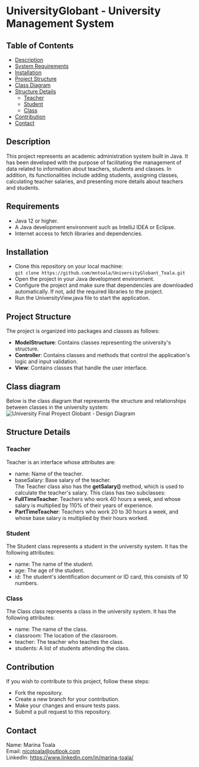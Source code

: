 # UniversityGlobant - University Management System

## Table of Contents
- [Description](#description)
- [System Requirements](#system-requirements)
- [Installation](#installation)
- [Project Structure](#project-structure)
- [Class Diagram](#class-diagram)
- [Structure Details](#structure-details)
  - [Teacher](#teacher)
  - [Student](#student)
  - [Class](#class)
- [Contribution](#contribution)
- [Contact](#contact)

## Description
This project represents an academic administration system built in Java. It has been developed with the purpose of facilitating the management of data related to information about teachers, students and classes. In addition, its functionalities include adding students, assigning classes, calculating teacher salaries, and presenting more details about teachers and students.

## Requirements
- Java 12 or higher.
- A Java development environment such as IntelliJ IDEA or Eclipse.
- Internet access to fetch libraries and dependencies.

## Installation
- Clone this repository on your local machine: <br>
`git clone https://github.com/mntoala/UniversityGlobant_Toala.git`
- Open the project in your Java development environment.
- Configure the project and make sure that dependencies are downloaded automatically. If not, add the required libraries to the project.
- Run the UniversityView.java file to start the application.

## Project Structure
The project is organized into packages and classes as follows:
- **ModelStructure**: Contains classes representing the university's structure.
- **Controller**: Contains classes and methods that control the application's logic and input validation.
- **View**: Contains classes that handle the user interface.
## Class diagram
Below is the class diagram that represents the structure and relationships between classes in the university system:<br>
![University Final Proyect Globant - Design Diagram](https://github.com/mntoala/UniversityGlobant_Toala/assets/66579043/d25b7ae4-40dd-47b6-8f3d-9934b7d38a82)

## Structure Details
### Teacher
Teacher is an interface whose attributes are:
- name: Name of the teacher.
- baseSalary: Base salary of the teacher.<br>
The Teacher class also has the **getSalary()** method, which is used to calculate the teacher's salary. This class has two subclasses:
- **FullTimeTeacher**: Teachers who work 40 hours a week, and whose salary is multiplied by 110% of their years of experience.
- **PartTimeTeacher**: Teachers who work 20 to 30 hours a week, and whose base salary is multiplied by their hours worked.

### Student
The Student class represents a student in the university system. It has the following attributes:
- name: The name of the student.
- age: The age of the student.
- id: The student's identification document or ID card, this consists of 10 numbers.

### Class
The Class class represents a class in the university system. It has the following attributes:
- name: The name of the class.
- classroom: The location of the classroom.
- teacher: The teacher who teaches the class.
- students: A list of students attending the class.

## Contribution
If you wish to contribute to this project, follow these steps:
- Fork the repository.
- Create a new branch for your contribution.
- Make your changes and ensure tests pass.
- Submit a pull request to this repository.

## Contact
Name: Marina Toala<br>
Email: nicotoala@outlook.com<br>
LinkedIn: https://www.linkedin.com/in/marina-toala/

